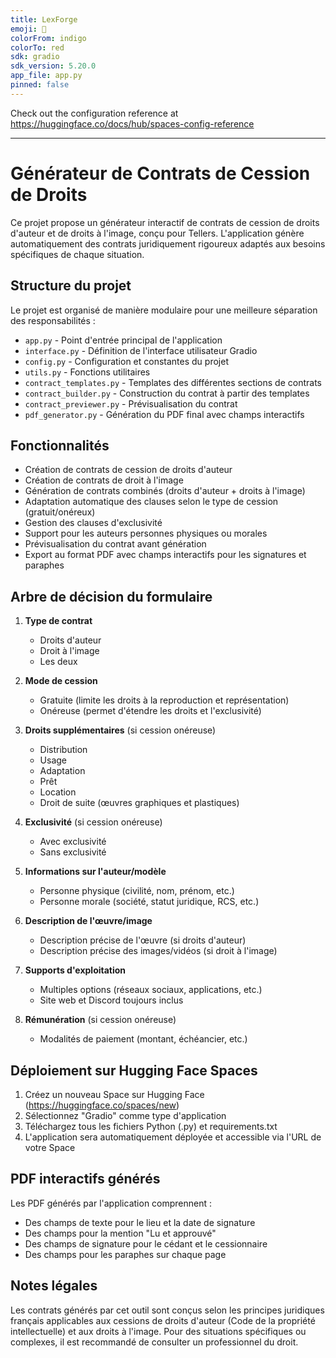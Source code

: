 ```yaml
---
title: LexForge
emoji: 🏃
colorFrom: indigo
colorTo: red
sdk: gradio
sdk_version: 5.20.0
app_file: app.py
pinned: false
---
```


Check out the configuration reference at https://huggingface.co/docs/hub/spaces-config-reference


---
# Générateur de Contrats de Cession de Droits

Ce projet propose un générateur interactif de contrats de cession de droits d'auteur et de droits à l'image, conçu pour Tellers. L'application génère automatiquement des contrats juridiquement rigoureux adaptés aux besoins spécifiques de chaque situation.

## Structure du projet

Le projet est organisé de manière modulaire pour une meilleure séparation des responsabilités :

- `app.py` - Point d'entrée principal de l'application
- `interface.py` - Définition de l'interface utilisateur Gradio
- `config.py` - Configuration et constantes du projet
- `utils.py` - Fonctions utilitaires
- `contract_templates.py` - Templates des différentes sections de contrats
- `contract_builder.py` - Construction du contrat à partir des templates
- `contract_previewer.py` - Prévisualisation du contrat
- `pdf_generator.py` - Génération du PDF final avec champs interactifs

## Fonctionnalités

- Création de contrats de cession de droits d'auteur
- Création de contrats de droit à l'image
- Génération de contrats combinés (droits d'auteur + droits à l'image)
- Adaptation automatique des clauses selon le type de cession (gratuit/onéreux)
- Gestion des clauses d'exclusivité
- Support pour les auteurs personnes physiques ou morales
- Prévisualisation du contrat avant génération
- Export au format PDF avec champs interactifs pour les signatures et paraphes

## Arbre de décision du formulaire

1. **Type de contrat**
   - Droits d'auteur
   - Droit à l'image
   - Les deux

2. **Mode de cession**
   - Gratuite (limite les droits à la reproduction et représentation)
   - Onéreuse (permet d'étendre les droits et l'exclusivité)

3. **Droits supplémentaires** (si cession onéreuse)
   - Distribution
   - Usage
   - Adaptation
   - Prêt
   - Location
   - Droit de suite (œuvres graphiques et plastiques)

4. **Exclusivité** (si cession onéreuse)
   - Avec exclusivité
   - Sans exclusivité

5. **Informations sur l'auteur/modèle**
   - Personne physique (civilité, nom, prénom, etc.)
   - Personne morale (société, statut juridique, RCS, etc.)

6. **Description de l'œuvre/image**
   - Description précise de l'œuvre (si droits d'auteur)
   - Description précise des images/vidéos (si droit à l'image)

7. **Supports d'exploitation**
   - Multiples options (réseaux sociaux, applications, etc.)
   - Site web et Discord toujours inclus

8. **Rémunération** (si cession onéreuse)
   - Modalités de paiement (montant, échéancier, etc.)

## Déploiement sur Hugging Face Spaces

1. Créez un nouveau Space sur Hugging Face (https://huggingface.co/spaces/new)
2. Sélectionnez "Gradio" comme type d'application
3. Téléchargez tous les fichiers Python (.py) et requirements.txt
4. L'application sera automatiquement déployée et accessible via l'URL de votre Space

## PDF interactifs générés

Les PDF générés par l'application comprennent :
- Des champs de texte pour le lieu et la date de signature
- Des champs pour la mention "Lu et approuvé"
- Des champs de signature pour le cédant et le cessionnaire
- Des champs pour les paraphes sur chaque page

## Notes légales

Les contrats générés par cet outil sont conçus selon les principes juridiques français applicables aux cessions de droits d'auteur (Code de la propriété intellectuelle) et aux droits à l'image. Pour des situations spécifiques ou complexes, il est recommandé de consulter un professionnel du droit.

